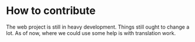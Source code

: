 # How to contribute

The web project is still in heavy development. Things still ought to change a lot. As of now, where we could use some help is with translation work.
